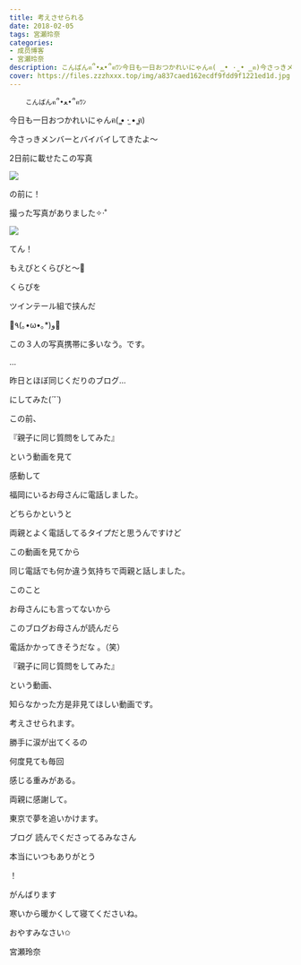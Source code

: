```yaml
---
title: 考えさせられる
date: 2018-02-05
tags: 宮瀬玲奈
categories: 
- 成员博客
- 宮瀬玲奈
description: こんばんฅ՞•ﻌ•՞ฅﾜﾝ今日も一日おつかれいにゃんฅ( ̳• ·̫ • ̳ฅ)今さっきメンバーとバイバイしてきたよ～2日前に載せたこの写真の前に！撮った写真...
cover: https://files.zzzhxxx.top/img/a837caed162ecdf9fdd9f1221ed1d.jpg 
---
```


        こんばんฅ՞•ﻌ•՞ฅﾜﾝ



今日も一日おつかれいにゃんฅ( ̳• ·̫ • ̳ฅ)




今さっきメンバーとバイバイしてきたよ～









2日前に載せたこの写真



![](https://files.zzzhxxx.top/img/a837caed162ecdf9fdd9f1221ed1d.jpg)





の前に！


撮った写真がありました✧‧˚




![](https://files.zzzhxxx.top/img/a837caed162ecdf9fdd9f1221ed1d-01.png)




てん！



もえぴとくらぴと～💓




くらぴを

ツインテール組で挟んだ





🌟٩(｡•ω•｡*)و🌟



この３人の写真携帯に多いなう。です。









...







昨日とほぼ同じくだりのブログ...







にしてみた(*´˘`*)





















この前、


『親子に同じ質問をしてみた』

という動画を見て

感動して

福岡にいるお母さんに電話しました。






どちらかというと



両親とよく電話してるタイプだと思うんですけど



この動画を見てから




同じ電話でも何か違う気持ちで両親と話しました。










このこと



お母さんにも言ってないから



このブログお母さんが読んだら



電話かかってきそうだな 。（笑）











『親子に同じ質問をしてみた』

という動画、



知らなかった方是非見てほしい動画です。



考えさせられます。


勝手に涙が出てくるの




何度見ても毎回


感じる重みがある。
























両親に感謝して。





東京で夢を追いかけます。








ブログ
読んでくださってるみなさん

本当にいつもありがとう

！





がんばります





寒いから暖かくして寝てくださいね。


おやすみなさい✩


宮瀬玲奈


